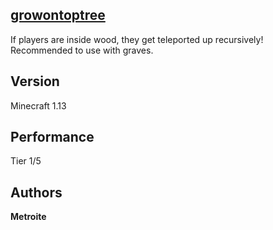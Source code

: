 ## [growontoptree](https://minhaskamal.github.io/DownGit/#/home?url=https://github.com/Metroite/datapacks/tree/master/growontoptree)

If players are inside wood, they get teleported up recursively!
Recommended to use with graves.

## Version

Minecraft 1.13

## Performance

Tier 1/5

## Authors

**Metroite**
